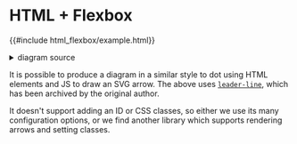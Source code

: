 # HTML + Flexbox

{{#include html_flexbox/example.html}}

<details><summary>diagram source</summary>

```html
{{#include html_flexbox/example.html}}
```

</details>

It is possible to produce a diagram in a similar style to dot using HTML elements and JS to draw an SVG arrow. The above uses [`leader-line`], which has been archived by the original author.

It doesn't support adding an ID or CSS classes, so either we use its many configuration options, or we find another library which supports rendering arrows and setting classes.

[`leader-line`]: https://www.npmjs.com/package/leader-line
